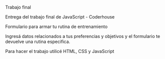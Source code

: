 Trabajo final

Entrega del trabajo final de JavaScript - Coderhouse 

Formulario para armar tu rutina de entrenamiento

Ingresá datos relacionados a tus preferencias y objetivos y el formulario te devuelve una rutina especifica.

Para hacer el trabajo utilicé HTML, CSS y JavaScript
